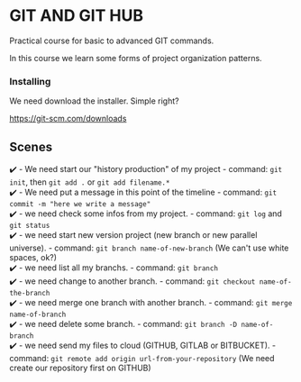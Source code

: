 # GIT AND GIT HUB

Practical course for basic to advanced GIT commands.

In this course we learn some forms of project organization patterns.

### Installing

We need download the installer. Simple right?

https://git-scm.com/downloads

## Scenes

✔️ - We need start our "history production" of my project - command: `git init`, then `git add .` or `git add filename.*`<br/>
✔️ - We need put a message in this point of the timeline - command: `git commit -m "here we write a message"`<br/>
✔️ - we need check some infos from my project. - command: `git log` and `git status`<br/>
✔️ - we need start new version project (new branch or new parallel universe). - command: `git branch name-of-new-branch` (We can't use white spaces, ok?)<br/>
✔️ - we need list all my branchs. - command: `git branch`<br/>
✔️ - we need change to another branch. - command: `git checkout name-of-the-branch`<br/>
✔️ - we need merge one branch with another branch. - command: `git merge name-of-branch`<br/>
✔️ - we need delete some branch. - command: `git branch -D name-of-branch`<br/>
✔️ - we need send my files to cloud (GITHUB, GITLAB or BITBUCKET). - command: `git remote add origin url-from-your-repository` (We need create our repository first on GITHUB)<br/>
